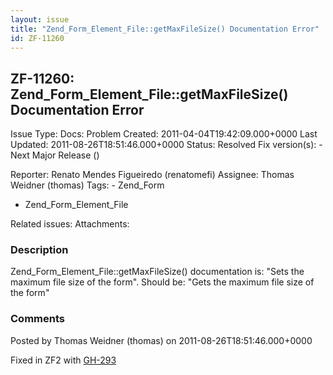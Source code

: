 ```yaml
---
layout: issue
title: "Zend_Form_Element_File::getMaxFileSize() Documentation Error"
id: ZF-11260
---
```


ZF-11260: Zend\_Form\_Element\_File::getMaxFileSize() Documentation Error
-------------------------------------------------------------------------

 Issue Type: Docs: Problem Created: 2011-04-04T19:42:09.000+0000 Last Updated: 2011-08-26T18:51:46.000+0000 Status: Resolved Fix version(s): - Next Major Release ()
 
 Reporter:  Renato Mendes Figueiredo (renatomefi)  Assignee:  Thomas Weidner (thomas)  Tags: - Zend\_Form
- Zend\_Form\_Element\_File
 
 Related issues: 
 Attachments: 
### Description

Zend\_Form\_Element\_File::getMaxFileSize() documentation is: "Sets the maximum file size of the form". Should be: "Gets the maximum file size of the form"

 

 

### Comments

Posted by Thomas Weidner (thomas) on 2011-08-26T18:51:46.000+0000

Fixed in ZF2 with [GH-293](https://github.com/zendframework/zf2/pull/293)

 

 
